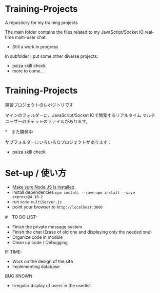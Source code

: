 # Training-Projects
A repository for my training projects

The main folder contains the files related to my 
JavaScript/Socket IO real-time multi-user chat.

* Still a work in progress

In subfolder I put some other diverse projects:
- paiza skill check
- more to come...



# Training-Projects
練習プロジェクトのレポジトリです

マインのフォルダーに、JavaScript/Socket IOで開発するリアルタイム
マルチユーザーのチャットのファイルがあります。

*　また開発中

サブフォルダーにいろいろなプロジェクトがあります：
- paiza skill check


# Set-up / 使い方


- [Make sure Node.JS is installed.](https://nodejs.org/en/ "Node.JS download page")
- install dependencies
	`npm install --save`
	`npm install --save express@4.10.2`
- run `node multiServer.js`
- point your browser to `http://localhost:3000`




#　TO DO LIST:
  - Finish the private message system
  - Finish the chat (Erase of old one and displaying only the needed one)
  - Organize code in module
  - Clean up code / Debugging

IF TIME:
  - Work on the design of the site
  - Implementing database

BUG KNOWN
  - Irregular display of users in the userlist


